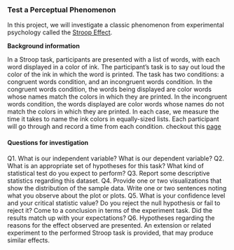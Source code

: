 ### Test a Perceptual Phenomenon

In this project, we will investigate a classic phenomenon from experimental psychology called the [Stroop Effect](https://en.wikipedia.org/wiki/Stroop_effect).

**Background information** 

In a Stroop task, participants are presented with a list of words, with each word displayed in a color of ink. The participant’s task is to say out loud the color of the ink in which the word is printed. The task has two conditions: a congruent words condition, and an incongruent words condition. In the congruent words condition, the words being displayed are color words whose names match the colors in which they are printed. In the incongruent words condition, the words displayed are color words whose names do not match the colors in which they are printed. In each case, we measure the time it takes to name the ink colors in equally-sized lists. Each participant will go through and record a time from each condition. checkout this [page](https://faculty.washington.edu/chudler/words.html#seffect)

#### Questions for investigation

Q1. What is our independent variable? What is our dependent variable?
Q2. What is an appropriate set of hypotheses for this task? What kind of statistical test do you expect to perform?
Q3. Report some descriptive statistics regarding this dataset.
Q4. Provide one or two visualizations that show the distribution of the sample data. Write one or two sentences noting what you observe about the plot or plots.
Q5.  What is your confidence level and your critical statistic value? Do you reject the null hypothesis or fail to reject it? Come to a conclusion in terms of the experiment task. Did the results match up with your expectations?
Q6. Hypotheses regarding the reasons for the effect observed are presented. An extension or related experiment to the performed Stroop task is provided, that may produce similar effects.